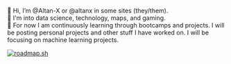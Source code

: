 <!---- 👋 Hi, I’m @Altan-X
- 👀 I’m interested in ...
- 🌱 I’m currently learning ...
- 💞️ I’m looking to collaborate on ...
- 📫 How to reach me ...
--->

<!---
Altan-X/Altan-X is a ✨ special ✨ repository because its `README.md` (this file) appears on your GitHub profile.
You can click the Preview link to take a look at your changes.
--->

👋 Hi, I’m @Altan-X or @altanx in some sites (they/them).  
👀 I'm into data science, technology, maps, and gaming.  
🌱 For now I am continuously learning through bootcamps and projects. I will be posting personal projects and other stuff I have worked on. I will be focusing on machine learning projects.

[![roadmap.sh](https://roadmap.sh/card/tall/66b02376c3e10bac25fce757?variant=dark)](https://roadmap.sh)
